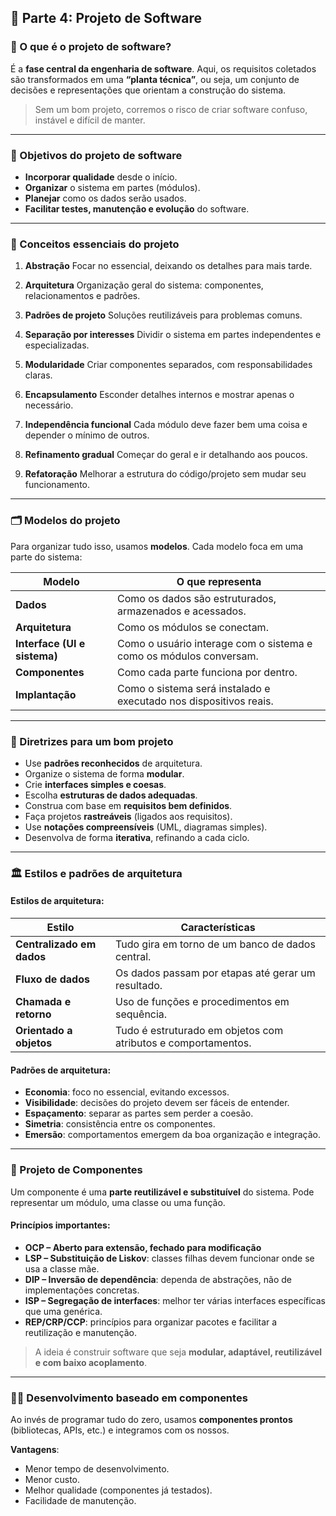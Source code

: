 ## 🧱 Parte 4: Projeto de Software

### 🧭 O que é o projeto de software?

É a **fase central da engenharia de software**. Aqui, os requisitos coletados são transformados em uma **“planta técnica”**, ou seja, um conjunto de decisões e representações que orientam a construção do sistema.

> Sem um bom projeto, corremos o risco de criar software confuso, instável e difícil de manter.

---

### 🎯 Objetivos do projeto de software

* **Incorporar qualidade** desde o início.
* **Organizar** o sistema em partes (módulos).
* **Planejar** como os dados serão usados.
* **Facilitar testes, manutenção e evolução** do software.

---

### 🧠 Conceitos essenciais do projeto

1. **Abstração**
   Focar no essencial, deixando os detalhes para mais tarde.

2. **Arquitetura**
   Organização geral do sistema: componentes, relacionamentos e padrões.

3. **Padrões de projeto**
   Soluções reutilizáveis para problemas comuns.

4. **Separação por interesses**
   Dividir o sistema em partes independentes e especializadas.

5. **Modularidade**
   Criar componentes separados, com responsabilidades claras.

6. **Encapsulamento**
   Esconder detalhes internos e mostrar apenas o necessário.

7. **Independência funcional**
   Cada módulo deve fazer bem uma coisa e depender o mínimo de outros.

8. **Refinamento gradual**
   Começar do geral e ir detalhando aos poucos.

9. **Refatoração**
   Melhorar a estrutura do código/projeto sem mudar seu funcionamento.

---

### 🗂 Modelos do projeto

Para organizar tudo isso, usamos **modelos**. Cada modelo foca em uma parte do sistema:

| Modelo                       | O que representa                                                   |
| ---------------------------- | ------------------------------------------------------------------ |
| **Dados**                    | Como os dados são estruturados, armazenados e acessados.           |
| **Arquitetura**              | Como os módulos se conectam.                                       |
| **Interface (UI e sistema)** | Como o usuário interage com o sistema e como os módulos conversam. |
| **Componentes**              | Como cada parte funciona por dentro.                               |
| **Implantação**              | Como o sistema será instalado e executado nos dispositivos reais.  |

---

### 📐 Diretrizes para um bom projeto

* Use **padrões reconhecidos** de arquitetura.
* Organize o sistema de forma **modular**.
* Crie **interfaces simples e coesas**.
* Escolha **estruturas de dados adequadas**.
* Construa com base em **requisitos bem definidos**.
* Faça projetos **rastreáveis** (ligados aos requisitos).
* Use **notações compreensíveis** (UML, diagramas simples).
* Desenvolva de forma **iterativa**, refinando a cada ciclo.

---

### 🏛 Estilos e padrões de arquitetura

#### Estilos de arquitetura:

| Estilo                    | Características                                               |
| ------------------------- | ------------------------------------------------------------- |
| **Centralizado em dados** | Tudo gira em torno de um banco de dados central.              |
| **Fluxo de dados**        | Os dados passam por etapas até gerar um resultado.            |
| **Chamada e retorno**     | Uso de funções e procedimentos em sequência.                  |
| **Orientado a objetos**   | Tudo é estruturado em objetos com atributos e comportamentos. |

#### Padrões de arquitetura:

* **Economia**: foco no essencial, evitando excessos.
* **Visibilidade**: decisões do projeto devem ser fáceis de entender.
* **Espaçamento**: separar as partes sem perder a coesão.
* **Simetria**: consistência entre os componentes.
* **Emersão**: comportamentos emergem da boa organização e integração.

---

### 🔩 Projeto de Componentes

Um componente é uma **parte reutilizável e substituível** do sistema. Pode representar um módulo, uma classe ou uma função.

#### Princípios importantes:

* **OCP – Aberto para extensão, fechado para modificação**
* **LSP – Substituição de Liskov**: classes filhas devem funcionar onde se usa a classe mãe.
* **DIP – Inversão de dependência**: dependa de abstrações, não de implementações concretas.
* **ISP – Segregação de interfaces**: melhor ter várias interfaces específicas que uma genérica.
* **REP/CRP/CCP**: princípios para organizar pacotes e facilitar a reutilização e manutenção.

> A ideia é construir software que seja **modular, adaptável, reutilizável e com baixo acoplamento**.

---

### 🧑‍💻 Desenvolvimento baseado em componentes

Ao invés de programar tudo do zero, usamos **componentes prontos** (bibliotecas, APIs, etc.) e integramos com os nossos.

**Vantagens**:

* Menor tempo de desenvolvimento.
* Menor custo.
* Melhor qualidade (componentes já testados).
* Facilidade de manutenção.

